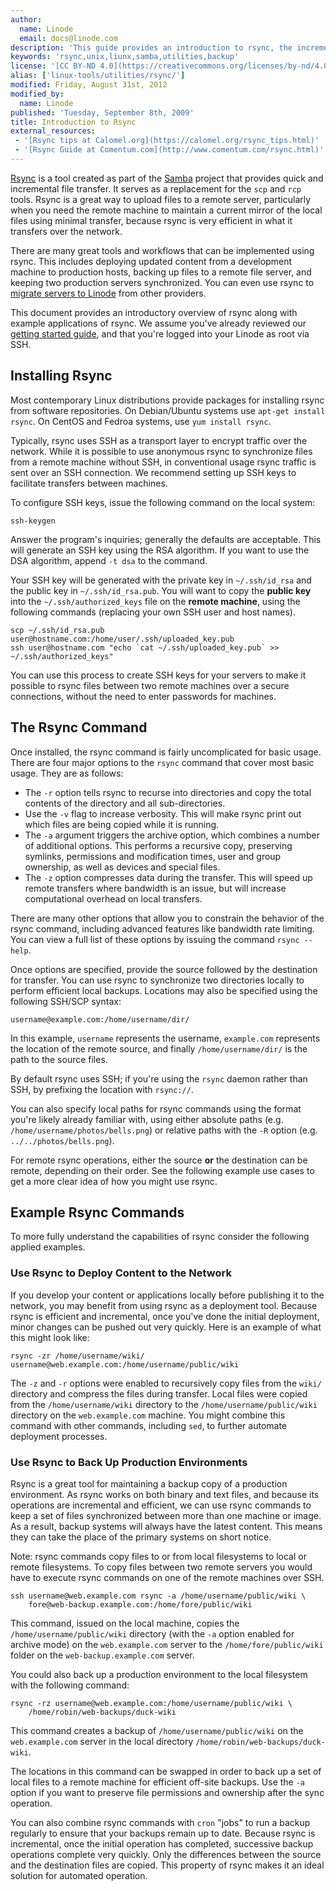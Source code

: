 ```yaml
---
author:
  name: Linode
  email: docs@linode.com
description: 'This guide provides an introduction to rsync, the incremental file transfer utility.'
keywords: 'rsync,unix,liunx,samba,utilities,backup'
license: '[CC BY-ND 4.0](https://creativecommons.org/licenses/by-nd/4.0)'
alias: ['linux-tools/utilities/rsync/']
modified: Friday, August 31st, 2012
modified_by:
  name: Linode
published: 'Tuesday, September 8th, 2009'
title: Introduction to Rsync
external_resources:
 - '[Rsync tips at Calomel.org](https://calomel.org/rsync_tips.html)'
 - '[Rsync Guide at Comentum.com](http://www.comentum.com/rsync.html)'
---
```


[Rsync](http://www.samba.org/rsync/) is a tool created as part of the [Samba](http://www.samba.org/) project that provides quick and incremental file transfer. It serves as a replacement for the `scp` and `rcp` tools. Rsync is a great way to upload files to a remote server, particularly when you need the remote machine to maintain a current mirror of the local files using minimal transfer, because rsync is very efficient in what it transfers over the network.

There are many great tools and workflows that can be implemented using rsync. This includes deploying updated content from a development machine to production hosts, backing up files to a remote file server, and keeping two production servers synchronized. You can even use rsync to [migrate servers to Linode](/docs/migrate-to-linode/disk-images/migrating-a-server-to-your-linode) from other providers.

This document provides an introductory overview of rsync along with example applications of rsync. We assume you've already reviewed our [getting started guide](/docs/getting-started/), and that you're logged into your Linode as root via SSH.

## Installing Rsync

Most contemporary Linux distributions provide packages for installing rsync from software repositories. On Debian/Ubuntu systems use `apt-get install rsync`. On CentOS and Fedroa systems, use `yum install rsync`.

Typically, rsync uses SSH as a transport layer to encrypt traffic over the network. While it is possible to use anonymous rsync to synchronize files from a remote machine without SSH, in conventional usage rsync traffic is sent over an SSH connection. We recommend setting up SSH keys to facilitate transfers between machines.

To configure SSH keys, issue the following command on the local system:

    ssh-keygen

Answer the program's inquiries; generally the defaults are acceptable. This will generate an SSH key using the RSA algorithm. If you want to use the DSA algorithm, append `-t dsa` to the command.

Your SSH key will be generated with the private key in `~/.ssh/id_rsa` and the public key in `~/.ssh/id_rsa.pub`. You will want to copy the **public key** into the `~/.ssh/authorized_keys` file on the **remote machine**, using the following commands (replacing your own SSH user and host names).

    scp ~/.ssh/id_rsa.pub user@hostname.com:/home/user/.ssh/uploaded_key.pub
    ssh user@hostname.com "echo `cat ~/.ssh/uploaded_key.pub` >> ~/.ssh/authorized_keys"

You can use this process to create SSH keys for your servers to make it possible to rsync files between two remote machines over a secure connections, without the need to enter passwords for machines.

## The Rsync Command

Once installed, the rsync command is fairly uncomplicated for basic usage. There are four major options to the `rsync` command that cover most basic usage. They are as follows:

-   The `-r` option tells rsync to recurse into directories and copy the total contents of the directory and all sub-directories.
-   Use the `-v` flag to increase verbosity. This will make rsync print out which files are being copied while it is running.
-   The `-a` argument triggers the archive option, which combines a number of additional options. This performs a recursive copy, preserving symlinks, permissions and modification times, user and group ownership, as well as devices and special files.
-   The `-z` option compresses data during the transfer. This will speed up remote transfers where bandwidth is an issue, but will increase computational overhead on local transfers.

There are many other options that allow you to constrain the behavior of the rsync command, including advanced features like bandwidth rate limiting. You can view a full list of these options by issuing the command `rsync --help`.

Once options are specified, provide the source followed by the destination for transfer. You can use rsync to synchronize two directories locally to perform efficient local backups. Locations may also be specified using the following SSH/SCP syntax:

    username@example.com:/home/username/dir/

In this example, `username` represents the username, `example.com` represents the location of the remote source, and finally `/home/username/dir/` is the path to the source files.

By default rsync uses SSH; if you're using the `rsync` daemon rather than SSH, by prefixing the location with `rsync://`.

You can also specify local paths for rsync commands using the format you're likely already familiar with, using either absolute paths (e.g. `/home/username/photos/bells.png`) or relative paths with the `-R` option (e.g. `../../photos/bells.png`).

For remote rsync operations, either the source **or** the destination can be remote, depending on their order. See the following example use cases to get a more clear idea of how you might use rsync.

## Example Rsync Commands

To more fully understand the capabilities of rsync consider the following applied examples.

### Use Rsync to Deploy Content to the Network

If you develop your content or applications locally before publishing it to the network, you may benefit from using rsync as a deployment tool. Because rsync is efficient and incremental, once you've done the initial deployment, minor changes can be pushed out very quickly. Here is an example of what this might look like:

    rsync -zr /home/username/wiki/ username@web.example.com:/home/username/public/wiki

The `-z` and `-r` options were enabled to recursively copy files from the `wiki/` directory and compress the files during transfer. Local files were copied from the `/home/username/wiki` directory to the `/home/username/public/wiki` directory on the `web.example.com` machine. You might combine this command with other commands, including `sed`, to further automate deployment processes.

### Use Rsync to Back Up Production Environments

Rsync is a great tool for maintaining a backup copy of a production environment. As rsync works on both binary and text files, and because its operations are incremental and efficient, we can use rsync commands to keep a set of files synchronized between more than one machine or image. As a result, backup systems will always have the latest content. This means they can take the place of the primary systems on short notice.

Note: rsync commands copy files to or from local filesystems to local or remote filesystems. To copy files between two remote servers you would have to execute rsync commands on one of the remote machines over SSH.

    ssh username@web.example.com rsync -a /home/username/public/wiki \ 
        fore@web-backup.example.com:/home/fore/public/wiki

This command, issued on the local machine, copies the `/home/username/public/wiki` directory (with the `-a` option enabled for archive mode) on the `web.example.com` server to the `/home/fore/public/wiki` folder on the `web-backup.example.com` server.

You could also back up a production environment to the local filesystem with the following command:

    rsync -rz username@web.example.com:/home/username/public/wiki \ 
        /home/robin/web-backups/duck-wiki

This command creates a backup of `/home/username/public/wiki` on the `web.example.com` server in the local directory `/home/robin/web-backups/duck-wiki`.

The locations in this command can be swapped in order to back up a set of local files to a remote machine for efficient off-site backups. Use the `-a` option if you want to preserve file permissions and ownership after the sync operation.

You can also combine rsync commands with `cron` "jobs" to run a backup regularly to ensure that your backups remain up to date. Because rsync is incremental, once the initial operation has completed, successive backup operations complete very quickly. Only the differences between the source and the destination files are copied. This property of rsync makes it an ideal solution for automated operation.